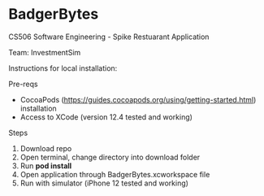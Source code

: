 # BadgerBytes
CS506 Software Engineering - Spike Restuarant Application

Team: InvestmentSim 

Instructions for local installation: 

Pre-reqs
- CocoaPods (https://guides.cocoapods.org/using/getting-started.html) installation
- Access to XCode (version 12.4 tested and working) 

Steps
1. Download repo
2. Open terminal, change directory into download folder
3. Run **pod install** 
4. Open application through BadgerBytes.xcworkspace file
5. Run with simulator (iPhone 12 tested and working) 


